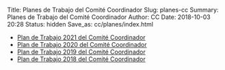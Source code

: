 Title: Planes de Trabajo del Comité Coordinador
Slug: planes-cc
Summary: Planes de Trabajo del Comité Coordinador
Author: CC
Date: 2018-10-03 20:28
Status: hidden
Save_as: cc/planes/index.html

* [Plan de Trabajo 2021 del Comité Coordinador](plan-de-trabajo-cc-2021/programa-anual-2021.pdf)
* [Plan de Trabajo 2020 del Comité Coordinador](plan-de-trabajo-cc-2020/programa-anual-2020.pdf)
* [Plan de Trabajo 2019 del Comité Coordinador](plan-de-trabajo-cc-2019/)
* [Plan de Trabajo 2018 del Comité Coordinador](plan-de-trabajo-cc-2018/)

